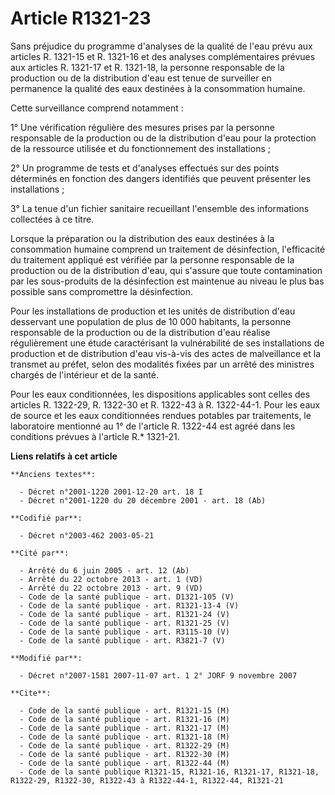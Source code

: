 # Article R1321-23

Sans préjudice du programme d'analyses de la qualité de l'eau prévu aux articles R. 1321-15 et R. 1321-16 et des analyses
complémentaires prévues aux articles R. 1321-17 et R. 1321-18, la personne responsable de la production ou de la distribution
d'eau est tenue de surveiller en permanence la qualité des eaux destinées à la consommation humaine.

Cette surveillance comprend notamment :

1° Une vérification régulière des mesures prises par la personne responsable de la production ou de la distribution d'eau
pour la protection de la ressource utilisée et du fonctionnement des installations ;

2° Un programme de tests et d'analyses effectués sur des points déterminés en fonction des dangers identifiés que peuvent
présenter les installations ;

3° La tenue d'un fichier sanitaire recueillant l'ensemble des informations collectées à ce titre.

Lorsque la préparation ou la distribution des eaux destinées à la consommation humaine comprend un traitement de
désinfection, l'efficacité du traitement appliqué est vérifiée par la personne responsable de la production ou de la
distribution d'eau, qui s'assure que toute contamination par les sous-produits de la désinfection est maintenue au niveau le
plus bas possible sans compromettre la désinfection.

Pour les installations de production et les unités de distribution d'eau desservant une population de plus de 10 000
habitants, la personne responsable de la production ou de la distribution d'eau réalise régulièrement une étude caractérisant
la vulnérabilité de ses installations de production et de distribution d'eau vis-à-vis des actes de malveillance et la
transmet au préfet, selon des modalités fixées par un arrêté des ministres chargés de l'intérieur et de la santé.

Pour les eaux conditionnées, les dispositions applicables sont celles des articles R. 1322-29, R. 1322-30 et R. 1322-43 à R.
1322-44-1. Pour les eaux de source et les eaux conditionnées rendues potables par traitements, le laboratoire mentionné au 1°
de l'article R. 1322-44 est agréé dans les conditions prévues à l'article R.* 1321-21.

**Liens relatifs à cet article**

	**Anciens textes**:

	  - Décret n°2001-1220 2001-12-20 art. 18 I
	  - Décret n°2001-1220 du 20 décembre 2001 - art. 18 (Ab)

	**Codifié par**:

	  - Décret n°2003-462 2003-05-21

	**Cité par**:

	  - Arrêté du 6 juin 2005 - art. 12 (Ab)
	  - Arrêté du 22 octobre 2013 - art. 1 (VD)
	  - Arrêté du 22 octobre 2013 - art. 9 (VD)
	  - Code de la santé publique - art. D1321-105 (V)
	  - Code de la santé publique - art. R1321-13-4 (V)
	  - Code de la santé publique - art. R1321-24 (V)
	  - Code de la santé publique - art. R1321-25 (V)
	  - Code de la santé publique - art. R3115-10 (V)
	  - Code de la santé publique - art. R3821-7 (V)

	**Modifié par**:

	  - Décret n°2007-1581 2007-11-07 art. 1 2° JORF 9 novembre 2007

	**Cite**:

	  - Code de la santé publique - art. R1321-15 (M)
	  - Code de la santé publique - art. R1321-16 (M)
	  - Code de la santé publique - art. R1321-17 (M)
	  - Code de la santé publique - art. R1321-18 (M)
	  - Code de la santé publique - art. R1322-29 (M)
	  - Code de la santé publique - art. R1322-30 (M)
	  - Code de la santé publique - art. R1322-44 (M)
	  - Code de la santé publique R1321-15, R1321-16, R1321-17, R1321-18, R1322-29, R1322-30, R1322-43 à R1322-44-1, R1322-44, R1321-21
